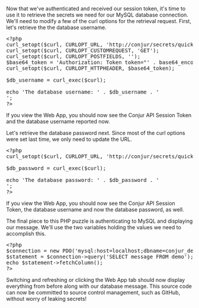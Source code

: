 
Now that we've authenticated and received our session token, it's time to use it to retrieve the secrets we need for our MySQL database connection. We'll need to modify a few of the curl options for the retrieval request. First, let's retrieve the the database username.

<pre class="file" data-filename="secure.php" data-target="append">
&lt;?php
curl_setopt($curl, CURLOPT_URL, 'http://conjur/secrets/quick-start/variable/devapp%2Fdb_uname');
curl_setopt($curl, CURLOPT_CUSTOMREQUEST, 'GET');
curl_setopt($curl, CURLOPT_POSTFIELDS, '');
$base64_token = 'Authorization: Token token="' . base64_encode($sessionToken) . '"';
curl_setopt($curl, CURLOPT_HTTPHEADER, $base64_token);

$db_username = curl_exec($curl);

echo 'The database username: ' . $db_username . '<br />';
?&gt;
</pre>

If you view the Web App, you should now see the Conjur API Session Token and the database username reported now.

Let's retrieve the database password next. Since most of the curl options were set last time, we only need to update the URL.

<pre class="file" data-filename="secure.php" data-target="append">
&lt;?php
curl_setopt($curl, CURLOPT_URL, 'http://conjur/secrets/quick-start/variable/devapp%2Fdb_pass');

$db_password = curl_exec($curl);

echo 'The database password: ' . $db_password . '<br />';
?&gt;
</pre>

If you view the Web App, you should now see the Conjur API Session Token, the database username and now the database password, as well.

The final piece to this PHP puzzle is authenticating to MySQL and displaying our message. We'll use the two variables holding the values we need to accomplish this.

<pre class="file" data-filename="secure.php" data-target="append">
&lt;?php
$connection = new PDO('mysql:host=localhost;dbname=conjur_demo', $db_username, $db_password);
$statement = $connection->query('SELECT message FROM demo');
echo $statement->fetchColumn();
?&gt;
</pre>

Switching and refreshing or clicking the Web App tab should now display everything from before along with our database message. This source code can now be committed to source control management, such as GitHub, without worry of leaking secrets!
